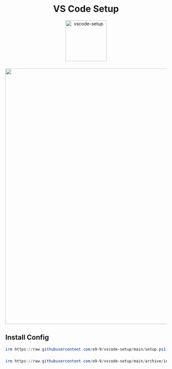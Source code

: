 <h1 align="center">VS Code Setup</h1>
<div align="center">
    <a href="https://github.com/o9-9/vscode-setup/">
        <img width="128" alt="vscode-setup" src="https://github.com/user-attachments/assets/ae6defc2-864e-4a91-beed-fde2764df04b" />
    </a>
</div>

###

<div align="center">
  <img src="https://github.com/user-attachments/assets/e354da90-1e17-4276-b887-163a84e58a79" width="800" />
</div>

###

<h2 align="left">Install Config</h2>

```ps1
irm https://raw.githubusercontent.com/o9-9/vscode-setup/main/setup.ps1 | iex
```

###

```ps1
irm https://raw.githubusercontent.com/o9-9/vscode-setup/main/archive/install.ps1 | iex
```

###
